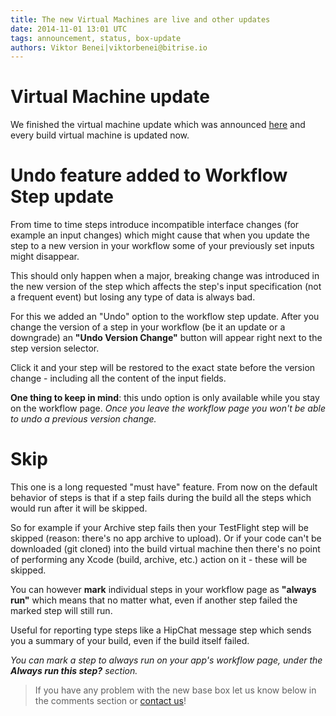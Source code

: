 ```yaml
---
title: The new Virtual Machines are live and other updates
date: 2014-11-01 13:01 UTC
tags: announcement, status, box-update
authors: Viktor Benei|viktorbenei@bitrise.io
---
```


# Virtual Machine update

We finished the virtual machine update which was announced [here](/2014/10/27/scheduled-virtual-machine-box-update.html) and every build virtual machine is updated now.


# Undo feature added to Workflow Step update

From time to time steps introduce incompatible interface changes (for example
an input changes) which might cause that when you update the step to a new version
in your workflow some of your previously set inputs might disappear.

This should only happen when a major, breaking change was
introduced in the new version of the step
which affects the step's input specification (not a frequent event)
but losing any type of data is always bad.

For this we added an "Undo" option to the workflow step update.
After you change the version of a step in your workflow (be it
an update or a downgrade) an **"Undo Version Change"** button
will appear right next to the step version selector.

Click it and your step will be restored to the exact
state before the version change - including all the
content of the input fields.

**One thing to keep in mind**: this undo option is only available
while you stay on the workflow page. *Once you leave the
workflow page you won't be able to undo a previous version change.*


# Skip

This one is a long requested "must have" feature.
From now on the default behavior of steps is that if a step
fails during the build all the steps which would run after it
will be skipped.

So for example if your Archive step fails then your
TestFlight step will be skipped (reason: there's no app archive
to upload). Or if your code can't be downloaded (git cloned)
into the build virtual machine then there's no point of performing
any Xcode (build, archive, etc.) action on it - these will be skipped.

You can however **mark** individual steps in your workflow page
as **"always run"** which means that no matter what, even if another
step failed the marked step will still run.

Useful for reporting type steps like a HipChat message
step which sends you a summary of your build,
even if the build itself failed.

*You can mark a step to always run on your app's workflow page,
under the **Always run this step?** section.*


> If you have any problem with the new base box let us know below in the comments section
> or [contact us](https://www.bitrise.io/contact)!
